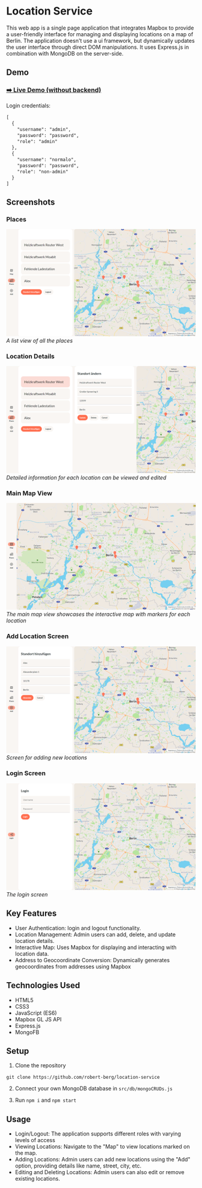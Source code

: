 # Location Service

This web app is a single page application that integrates Mapbox to provide a user-friendly interface for managing and displaying locations on a map of Berlin. The application doesn't use a ui framework, but dynamically updates the user interface through direct DOM manipulations. It uses Express.js in combination with MongoDB on the server-side.

## Demo

### [➡️ Live Demo (without backend)](https://location-service-berlin.netlify.app/)

Login credentials:

```  
[  
  {  
    "username": "admin",  
    "password": "password",  
    "role": "admin"  
  },  
  {  
    "username": "normalo",  
    "password": "password",  
    "role": "non-admin"  
  }  
]  
``` 

## Screenshots

### Places
![Places or Locations List](/screenshots/places.png)
*A list view of all the places*

### Location Details 
![Location Details View](/screenshots/detail.png)
*Detailed information for each location can be viewed and edited*

### Main Map View
![Main Map View](/screenshots/map.png)
*The main map view showcases the interactive map with markers for each location*

### Add Location Screen
![Add Location Screen](/screenshots/add.png)
*Screen for adding new locations*

### Login Screen
![Login Screen](/screenshots/login.png)
*The login screen*


## Key Features

- User Authentication: login and logout functionality.
- Location Management: Admin users can add, delete, and update location details.
- Interactive Map: Uses Mapbox for displaying and interacting with location data.
- Address to Geocoordinate Conversion: Dynamically generates geocoordinates from addresses using Mapbox

## Technologies Used

- HTML5
- CSS3
- JavaScript (ES6)
- Mapbox GL JS API
- Express.js
- MongoFB

## Setup

1. Clone the repository

```
git clone https://github.com/robert-berg/location-service
```

2. Connect your own MongoDB database in `src/db/mongoCRUDs.js`

3. Run `npm i` and `npm start`

## Usage 

- Login/Logout: The application supports different roles with varying levels of access
- Viewing Locations: Navigate to the "Map" to view locations marked on the map.
- Adding Locations: Admin users can add new locations using the "Add" option, providing details like name, street, city, etc.
- Editing and Deleting Locations: Admin users can also edit or remove existing locations.
